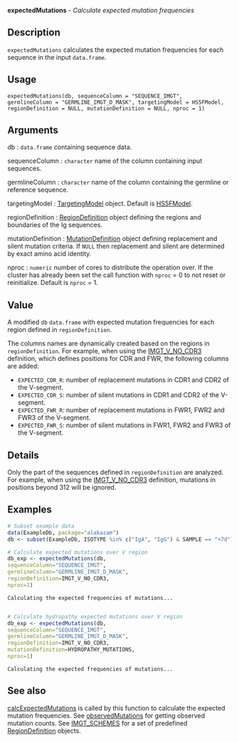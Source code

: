 





**expectedMutations** - *Calculate expected mutation frequencies*

Description
--------------------

`expectedMutations` calculates the expected mutation frequencies for each 
sequence in the input `data.frame`.


Usage
--------------------
```
expectedMutations(db, sequenceColumn = "SEQUENCE_IMGT",
germlineColumn = "GERMLINE_IMGT_D_MASK", targetingModel = HS5FModel,
regionDefinition = NULL, mutationDefinition = NULL, nproc = 1)
```

Arguments
-------------------

db
:   `data.frame` containing sequence data.

sequenceColumn
:   `character` name of the column containing input 
sequences.

germlineColumn
:   `character` name of the column containing 
the germline or reference sequence.

targetingModel
:   [TargetingModel](TargetingModel-class.md) object. Default is [HS5FModel](HS5FModel.md).

regionDefinition
:   [RegionDefinition](RegionDefinition-class.md) object defining the regions
and boundaries of the Ig sequences.

mutationDefinition
:   [MutationDefinition](MutationDefinition-class.md) object defining replacement
and silent mutation criteria. If `NULL` then 
replacement and silent are determined by exact 
amino acid identity.

nproc
:   `numeric` number of cores to distribute the operation
over. If the cluster has already been set the call function with 
`nproc` = 0 to not reset or reinitialize. Default is 
`nproc` = 1.



Value
-------------------

A modified `db` `data.frame` with expected mutation frequencies 
for each region defined in `regionDefinition`.

The columns names are dynamically created based on the regions in  
`regionDefinition`. For example, when using the [IMGT_V_NO_CDR3](IMGT_SCHEMES.md)
definition, which defines positions for CDR and FWR, the following columns are
added:  

+ `EXPECTED_CDR_R`:  number of replacement mutations in CDR1 and 
CDR2 of the V-segment.
+ `EXPECTED_CDR_S`:  number of silent mutations in CDR1 and CDR2 
of the V-segment.
+ `EXPECTED_FWR_R`:  number of replacement mutations in FWR1, 
FWR2 and FWR3 of the V-segment.
+ `EXPECTED_FWR_S`:  number of silent mutations in FWR1, FWR2 and
FWR3 of the V-segment.


Details
-------------------

Only the part of the sequences defined in `regionDefinition` are analyzed. 
For example, when using the [IMGT_V_NO_CDR3](IMGT_SCHEMES.md) definition, mutations in
positions beyond 312 will be ignored.



Examples
-------------------

```R
# Subset example data
data(ExampleDb, package="alakazam")
db <- subset(ExampleDb, ISOTYPE %in% c("IgA", "IgG") & SAMPLE == "+7d")

# Calculate expected mutations over V region
db_exp <- expectedMutations(db,
sequenceColumn="SEQUENCE_IMGT",
germlineColumn="GERMLINE_IMGT_D_MASK",
regionDefinition=IMGT_V_NO_CDR3,
nproc=1)

```


```
Calculating the expected frequencies of mutations...

```


```R

# Calculate hydropathy expected mutations over V region
db_exp <- expectedMutations(db,
sequenceColumn="SEQUENCE_IMGT",
germlineColumn="GERMLINE_IMGT_D_MASK",
regionDefinition=IMGT_V_NO_CDR3,
mutationDefinition=HYDROPATHY_MUTATIONS,
nproc=1)
```


```
Calculating the expected frequencies of mutations...

```



See also
-------------------

[calcExpectedMutations](calcExpectedMutations.md) is called by this function to calculate the expected 
mutation frequencies. See [observedMutations](observedMutations.md) for getting observed 
mutation counts. See [IMGT_SCHEMES](IMGT_SCHEMES.md) for a set of predefined 
[RegionDefinition](RegionDefinition-class.md) objects.



